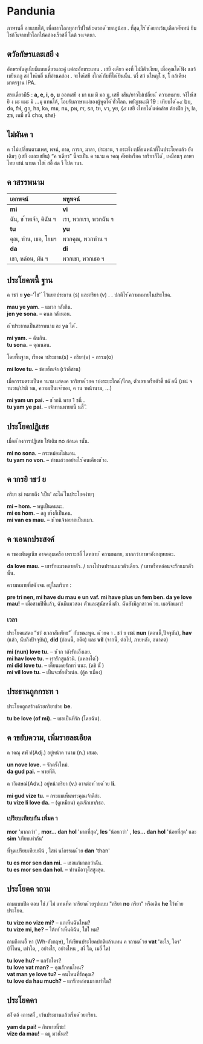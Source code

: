 # Pandunia

ภาษานอี้ อกแบบได้, เพื่อชาวโลกทุกทวีปใชส้ ะดวกด ้วยกฎน้อย 
. ที่สุด,ไร ้ข ้อยกเว้น,เลือกศัพทน์ ยิมใชก้ ันจากทั่วโลกให้คล่องเร็วสอื่ ไดต้ รงเจตนา.

## ตวัอกัษรและเสยี ง

 อักษรพันดูเนียมีแบบเดี่ยวและคู่ แต่ละอักขระแทน 
. เสยี งเดียว คงที่ ไม่มีตัวเงียบ, เมื่อคุณได ้ฟัง แลว้เขยีนถกู สง่ ใหเ้พอื่ นที่อ่านคล่อง 
. จะไดเ้สยี งใกล ้กับที่ได ้ยินนั้น. ซงึ่ สว่ นใหญใ่ ช, ใ้ กล้เคียงมาตรฐาน IPA.

สระเดี่ยวมี5 : 
**a, e, i, o, u**
 ออกเสยี ง มา แม มี มอ มู, เสยี งสัน/ยาวไม่เปลี่ยน ้
ความหมาย. จงึใชเ้สยี ง มะ แมะ มิ ...มุ แทนได้, โอบรับภาษาแม่ของผู้พูดได ้ทั่วโลก.
 พยัญชนะมี 19 : เทียบได ้๑๔ bบ, dด, fฟ, gก, hฮ, kค, mม, nน, pพ, rร, sส, 
tท, vว, yย, {๕ เสยี งไทยได ้แค่คล้าย ต้องฝึก jจ, lล, zซ, เพมิ่ ขนึ้ chฌ, shช}

## ไม่ผันค า

 ค าไม่เปลี่ยนตามเพศ, พจน์, กาล, การก, มาลา, ประธาน, ฯ กระทั่ง
เปลี่ยนหน้าที่ในประโยคแล้ว ยังเดิมๆ (เสยี งและเขยีน) “ค าเดียว” นี้จะเป็น ค านาม
ค าคณุ ศัพท์หรือค ากริยาก็ได ้, เหมือนๆ ภาษาไทย เชน่ นายด าใสเ่ สอื้ สด าี ไปด านา.

## ค าสรรพนาม

| เอกพจน์ | พหูพจน์ |
|:------------|:-------------|
| **mi**      | **vi**    |
| ฉัน, ข ้าพเจ้า, ดิฉัน ฯ | เรา, พวกเรา, พวกฉัน ฯ |
| **tu**      | **yu**    |
| คุณ, ท่าน, เธอ, โยมฯ | พวกคุณ, พวกท่าน ฯ |
| **da**      | **di**    |
| เขา, หล่อน, มัน ฯ | พวกเขา, พวกเธอ ฯ |

## ประโยคพนื้ ฐาน

ค าชว่ ย
**ye**–'ใช' ่ ไว้แยกประธาน (s) และกริยา (v) . 
. ปกติไร ้ความหมายในประโยค.

**mau ye yam.**
– แมวก าลังกิน.  
**jen ye sona.**
– คนก าลังนอน.  

ถ ้าประธานเป็นสรรพนาม ละ ya ได ้.
 
**mi yam.**
– ฉันกิน.  
**tu sona.**
– คุณนอน.  

โดยพื้นฐาน, เรียงค าประธาน(s) - กริยา(v) - กรรม(o)

**mi love tu.**
– ข่อยฮักเจ้า (เว้าอีสาน)  

เมื่อกรรมตรงเป็นค านาม แสดงค ากริยาด ้วยค าบ่งระยะใกล ้/ไกล, ตัวเลข หรือตัวชี้
ชดั อนื่ (เชน่ จ านวน/ปรมิ าณ, ความเป็นเจา้ของ, ค าน าหน้านาม, ...)

**mi yam un pai.**
– ข ้ากนิ พาย 1 ชนิ้ .  
**tu yam ye pai.**
– เจ้าทานพายชนิ้ นสี้ .ิ

## ประโยคปฏิเสธ

เมื่อต ้องการปฏิเสธ ให้เติม no ก่อนค านั้น.

**mi no sona.**
– กระหม่อมไม่นอน.  
**tu yam no von.**
– ท่านเสวยอย่างไร ้คนเคียงข ้าง.

## ค ากรยิ าชว่ ย

กริยา si หมายถึง 'เป็น' ละได ้ในประโยคง่ายๆ

**mi – hom.**
– หนูเป็นคนนะ.  
**mi es hom.**
– ลกู ชา้งก็เป็นคน.  
**mi van es mau.**
– ข ้าพเจ้าอยากเป็นแมว.

## ค าเอนกประสงค์

ค าของพันดูเนีย อาจคลุมเครือ 
เพราะสอื่ ไดหลาย ้ ความหมาย, มากกว่าภาษาอังกฤษเยอะ.

**da love mau.**
– เขารักแมวหลายตัว. 
 / นางโปรดปรานแมวตัวเดียว. 
 / เขาหรือหล่อนจะรักแมวตัวนั้น.

ความหมายที่ชดั เจน อยู่ในบริบท :

**pre tri nen, mi have du mau e un vaf. mi have plus un fem ben. da ye love mau!**
– เมื่อสามปีที่แล้ว, ฉันมีแมวสอง
ตัวและสุนัขหนึ่งตัว. ฉันยังมีลูกสาวด ้วย. เธอรักแมว!

### เวลา

ประโยคแสดง “ชว่ งเวลาสัมพัทธ” ์ กับขณะพูด. ด ้วยค า 
. ชว่ ย เชน่ 
**nun**
(ตอนนี้,ปัจจุบัน),
**hav**
(แล้ว, นับถึงปัจจุบัน),
**did**
(ก่อนนี้, อดีต) และ
**vil**
(จากนี้, ต่อไป, ภายหลัง, อนาคต)

**mi (nun) love tu.**
– ข ้าก าลังรักเอ็งเลย.  
**mi hav love tu.**
– เรารักสูแล้วนิ. (แหลงใต ้)  
**mi did love tu.**
– เดี๊ยนเคยรักทา่ นนะ. (ดชิ นั้ )  
**mi vil love tu.**
– เปิ้นจะฮักตั๋วเน่อ. (อู้ก าเมือง)

## ประธานถูกกระท า

ประโยคถูกสร้างด้วยกริยาช่วย
**be**.

**tu be love (of mi).**
– เธอเป็นที่รัก (โดยฉัน).

## ค าขยับความ, เพิ่มรายละเอียด

ค าคณุ ศพั ท์(Adj.) อยู่หน้าค านาม (n.) เสมอ.

**un nove love.**
– รักครั้งใหม่.  
**da gud pai.**
– พายที่ดี.

ค าวิเศษณ์(Adv.) อยู่หน้ากริยา (v.) อาจต่อท ้ายด ้วย
**li**.

**mi gud vize tu.**
– กระผมเห็นพระคุณเจ้าดีล่ะ.   
**tu vize li love da.**
– (ดูเหมือน) คุณรักเขา/เธอ.

### เปรียบเทียบกัน เพิ่มค า 
**mor**
'มากกว่า' ,
**mor... dan hol**
'มากที่สุด',
**les**
'น้อยกว่า' ,
**les... dan hol**
'น้อยที่สุด' และ
**sim**
'เทียบเท่ากัน'

ที่จุดเปรียบเทียบนัน้ , ใสห่ นา้กรรมด ้วย
**dan** 'than'

**tu es mor sen dan mi.**
– เธอแก่มากกว่าฉัน.  
**tu es mor sen dan hol.**
– ท่านมีอาวุโสสูงสุด.

## ประโยคค าถาม

ถามแบบปิด ตอบ ใช่ / ไม่ แทนที่ค ากริยาด ้วยรูปแบบ 
"กริยา
**no**
กริยา" หรือเติม
**he**
ไว้ท ้ายประโยค.

**tu vize no vize mi?**
– แกเห็นฉันไหม?  
**tu vize mi, he?**
– ใต้เท ้าเห็นดิฉัน, ใชไ่ หม?

ถามถึงเนอื้ หา (Wh-อังกฤษ), ให้เขียนประโยคปกติแล้วแทน
ค าถามด ้วย
**vat**
'อะไร, ใคร' (ที่ไหน, เท่าใด, , อย่างไร, อย่างไหน
, สงิ่ ใด, เมอื่ ใด) 

**tu love hu?**
– แกรักใคร?  
**tu love vat man?**
– คุณรักคนไหน?  
**vat man ye love tu?**
– คนไหนที่รักคุณ?  
**tu love da hau much?**
– แกรักหล่อนมากเท่าใด?

## ประโยคคา

สง่ั ตอ้ งการสงั่ , เว้นประธานแล้วเริ่มด ้วยกริยา.

**yam da pai!**
– กินพายนี่ซะ!  
**vize da mau!**
– ดแู มวนั่นส!ิ
